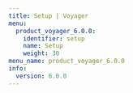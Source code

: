 ```yaml
---
title: Setup | Voyager
menu:
  product_voyager_6.0.0:
    identifier: setup
    name: Setup
    weight: 30
menu_name: product_voyager_6.0.0
info:
  version: 6.0.0
---
```


